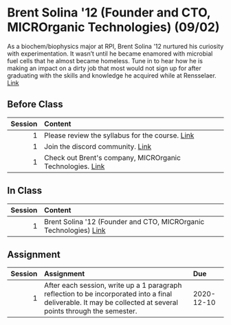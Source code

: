 Brent Solina '12 (Founder and CTO, MICROrganic Technologies) (09/02)
============================

As a biochem/biophysics major at RPI, Brent Solina '12 nurtured his curiosity with experimentation. It wasn’t until he became enamored with microbial fuel cells that he almost became homeless. Tune in to hear how he is making an impact on a dirty job that most would not sign up for after graduating with the skills and knowledge he acquired while at Rensselaer.  [Link](../../sessions/session1)

## Before Class

|   Session | Content                                                                                                    |
|----------:|:-----------------------------------------------------------------------------------------------------------|
|         1 | Please review the syllabus for the course.  [Link](https://rpi.box.com/s/h23poh51rmrkk61zgniu3vsi26nmriyo) |
|         1 | Join the discord community.  [Link](https://discord.gg/bq7z7WH )                                           |
|         1 | Check out Brent's company, MICROrganic Technologies. [Link](https://www.microrganictech.com/)              |


## In Class

|   Session | Content                                                                                                                                                                           |
|----------:|:----------------------------------------------------------------------------------------------------------------------------------------------------------------------------------|
|         1 | Brent Solina '12 (Founder and CTO, MICROrganic Technologies) [Link](https://www.screencast.com/users/reardk/folders/Camtasia%20Studio/media/5dcc6727-7d57-4c58-a5d2-14967aa0d4eb) |


## Assignment

|   Session | Assignment                                                                                                                                                     | Due        |
|----------:|:---------------------------------------------------------------------------------------------------------------------------------------------------------------|:-----------|
|         1 | After each session, write up a 1 paragraph reflection to be incorporated into a final deliverable. It may be collected at several points through the semester. | 2020-12-10 |


